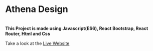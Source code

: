 <h1>Athena Design</h1>
<br/>
<strong>This Project is made using Javascript(ES6), React Bootstrap, React Router, Html and Css</strong>
<p>Take a look at the <a href="https://athena-design-byteam71.netlify.app/">Live Website</a></p>